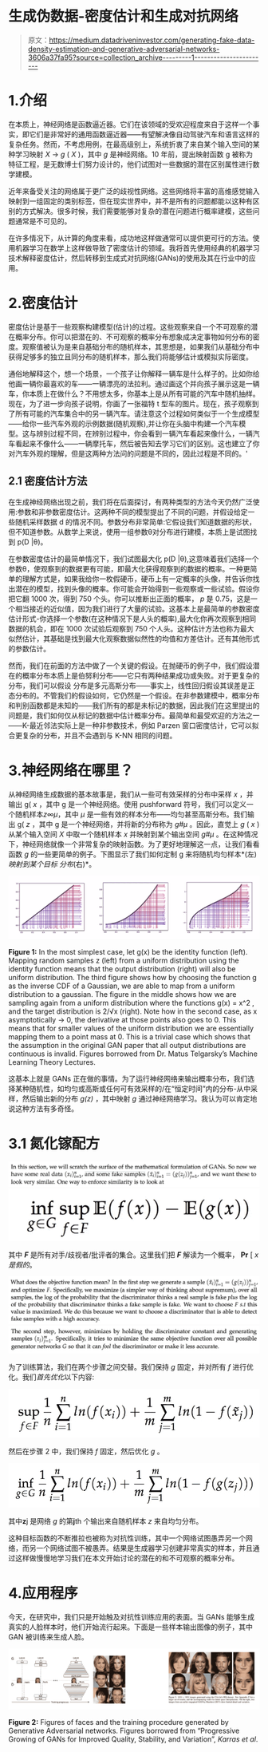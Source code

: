 # 生成伪数据-密度估计和生成对抗网络

> 原文：<https://medium.datadriveninvestor.com/generating-fake-data-density-estimation-and-generative-adversarial-networks-3606a37fa95?source=collection_archive---------1----------------------->

# 1.介绍

在本质上，神经网络是函数逼近器。它们在该领域的受欢迎程度来自于这样一个事实，即它们是非常好的通用函数逼近器——有望解决像自动驾驶汽车和语言这样的复杂任务。然而，不考虑用例，在最高级别上，系统折衷了来自某个输入空间的某种学习映射 *X* → *g* ( *X* )，其中 *g* 是神经网络。10 年前，提出映射函数 g 被称为特征工程，是无数博士们努力设计的，他们试图对一些数据的潜在区别属性进行数学建模。

近年来备受关注的网络属于更广泛的歧视性网络。这些网络将丰富的高维感觉输入映射到一组固定的类别标签，但在现实世界中，并不是所有的问题都能以这种有区别的方式解决。很多时候，我们需要能够对复杂的潜在问题进行概率建模，这些问题通常是不可见的。

在许多情况下，从计算的角度来看，成功地这样做通常可以提供更可行的方法。使用机器学习在数学上这样做导致了密度估计的领域。我将首先使用经典的机器学习技术解释密度估计，然后转移到生成式对抗网络(GANs)的使用及其在行业中的应用。

# 2.密度估计

密度估计是基于一些观察构建模型(估计)的过程。这些观察来自一个不可观察的潜在概率分布。你可以把潜在的、不可观察的概率分布想象成决定事物如何分布的密度。观察值被认为是来自基础分布的随机样本，其思想是，如果我们从基础分布中获得足够多的独立且同分布的随机样本，那么我们将能够估计或模拟实际密度。

通俗地解释这个，想一个场景，一个孩子让你解释一辆车是什么样子的。比如你给他画一辆你最喜欢的车——一辆漂亮的法拉利。通过画这个并向孩子展示这是一辆车，你本质上在做什么？不用想太多，你基本上是从所有可能的汽车中随机抽样。现在，为了进一步向孩子说明，你画了一张福特 t 型车的图片。现在，孩子观察到了所有可能的汽车集合中的另一辆汽车。请注意这个过程如何类似于一个生成模型——给你一些汽车外观的示例数据(随机观察),并让你在头脑中构建一个汽车模型。这与辨别过程不同，在辨别过程中，你会看到一辆汽车看起来像什么，一辆汽车看起来不像什么——一辆摩托车，然后被告知去学习它们的区别。这也建立了你对汽车外观的理解，但是这两种方法问的问题是不同的，因此过程是不同的。'

## 2.1 密度估计方法

在生成神经网络出现之前，我们将在后面探讨，有两种类型的方法今天仍然广泛使用:参数和非参数密度估计。这两种不同的模型提出了不同的问题，并假设给定一些随机采样数据 d 的情况不同。参数分布非常简单:它假设我们知道数据的形状，但不知道参数。从数学上来说，使用一组参数θ对分布进行建模，本质上是试图找到 p(D |θ)。

在参数密度估计的最简单情况下，我们试图最大化 p(D |θ),这意味着我们选择一个参数θ，使观察到的数据更有可能，即最大化获得观察到的数据的概率。一种更简单的理解方式是，如果我给你一枚假硬币，硬币上有一定概率的头像，并告诉你找出潜在的模型，找到头像的概率。你可能会开始得到一些观察或一些试验。假设你把它翻 1000 次，得到 750 个头。你可以推断出正面的概率， *p* ̃是 0.75，这是一个相当接近的近似值，因为我们进行了大量的试验。这基本上是最简单的参数密度估计形式-你选择一个参数(在这种情况下是人头的概率),最大化你再次观察到相同数据的机会，即在 1000 次试验后观察到 750 个人头。这种估计方法也称为最大似然估计，其基础是找到最大化观察数据似然性的均值和方差估计。还有其他形式的参数估计。

然而，我们在前面的方法中做了一个关键的假设。在抛硬币的例子中，我们假设潜在的概率分布本质上是伯努利分布——它只有两种结果成功或失败。对于更复杂的分布，我们可以假设
分布是多元高斯分布——事实上，线性回归假设其误差是正态分布的。不管我们的假设如何，它仍然是一个假设。在非参数建模中，概率分布和判别函数都是未知的——我们所有的都是未标记的数据，因此我们在这里提出的问题是，我们如何仅从标记的数据中估计概率分布。最简单和最受欢迎的方法之一——K-最近邻法实际上是一种非参数技术，例如 Parzen 窗口密度估计，它可以拟合更复杂的分布，并且不会遇到与 K-NN 相同的问题。

# 3.神经网络在哪里？

从神经网络生成数据的基本故事是，我们从一些可有效采样的分布中采样 *x* ，并输出 g( *x* ，其中 g 是一个神经网络。使用 pushforward 符号，我们可以定义一个随机样本*z∞μ*，其中 *μ* 是一些有效的样本分布——均匀甚至高斯分布。我们输出 g( *z* ，其中 g 是一个神经网络，并将新的分布称为 *g#μ* 。因此，直觉上 *g* ( *x* )从某个输入空间 *X* 中取一个随机样本 *x* 并映射到某个输出空间 *g#μ* 。在这种情况下，神经网络就像一个非常复杂的映射函数。为了更好地理解这一点，让我们看看函数 *g* 的一些更简单的例子。下图显示了我们如何定制 g 来将随机均匀样本*(左)*映射到某个目标
分布*(右)*。

![](img/1a2713526cf06f1f5c2c7574492df62b.png)

**Figure 1:** In the most simplest case, let g(x) be the identity function (left). Mapping random samples z (left) from a uniform distribution using the identity function means that the output distribution (right) will also be uniform distribution. The third figure shows how by choosing the function g as the inverse CDF of a Gaussian, we are able to map from a uniform distribution to a gaussian. The figure in the middle shows how we are sampling again from a uniform distribution where the functions g(x) = x^2 , and the target distribution is 2/√x (right). Note how in the second case, as x asymptotically → 0, the derivative at those points also goes to 0\. This means that for smaller values of the uniform distribution we are essentially mapping them to a point mass at 0\. This is a trivial case which shows that the assumption in the original GAN paper that all output distributions are continuous is invalid. Figures borrowed from Dr. Matus Telgarsky’s Machine Learning Theory Lectures.

这基本上就是 GANs 正在做的事情。为了运行神经网络来输出概率分布，我们选择某种随机性，如均匀或高斯或任何可有效采样的/在“恒定时间”内的分布-从中采样，然后输出新的分布 *g(z)* ，其中映射 *g* 通过神经网络学习。我认为可以肯定地说这种方法有多奇怪。

# 3.1 氮化镓配方

![](img/783976c115afac5663b02955d1f71fa1.png)![](img/70ff5e283d6372e1feb8512ffbc46140.png)

其中 ***F*** 是所有对手/歧视者/批评者的集合。这里我们把 ***F*** 解读为一个概率， **Pr** [ *x 是假的*。

![](img/1821df68ef5698a0053c435bf6e122b2.png)![](img/7b5db7e9080981520e0e45c2d430ee0b.png)

为了训练算法，我们在两个步骤之间交替。我们保持 *g* 固定，并对所有 *f* 进行优化。我们*首先优化*以下内容:

![](img/8642fca18aab7009a0d153f2ee8b903c.png)

然后在步骤 2 中，我们保持 *f* 固定，然后优化 *g* 。

![](img/e30fe344d9d5ccf1c198cf751e633824.png)

其中**z**j 是网络 *g* 的第**j**th 个输出来自随机样本 *z* 来自均匀分布。

这种目标函数的不断推拉也被称为对抗性训练，其中一个网络试图愚弄另一个网络，而另一个网络试图不被愚弄。结果是生成器学习创建非常真实的样本，并且通过这样做慢慢地学习我们在本文开始讨论的潜在的和不可观察的概率分布。

# 4.应用程序

今天，在研究中，我们只是开始触及对抗性训练应用的表面。当 GANs 能够生成真实的人脸样本时，他们开始流行起来。下面是一些样本输出图像的例子，其中 GAN 被训练来生成人脸。

![](img/d5ca371450ad9d2bea8f4385f61114cf.png)

**Figure 2:** Figures of faces and the training procedure generated by Generative Adversarial networks. Figures borrowed from “Progressive Growing of GANs for Improved Quality, Stability, and Variation”, *Karras et al*.